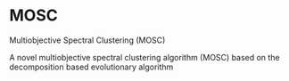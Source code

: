 # MOSC
Multiobjective Spectral Clustering (MOSC)

A novel multiobjective spectral clustering algorithm (MOSC) based on the decomposition based evolutionary algorithm
